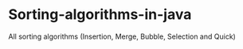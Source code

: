 # Sorting-algorithms-in-java
All sorting algorithms (Insertion, Merge, Bubble, Selection and Quick)
